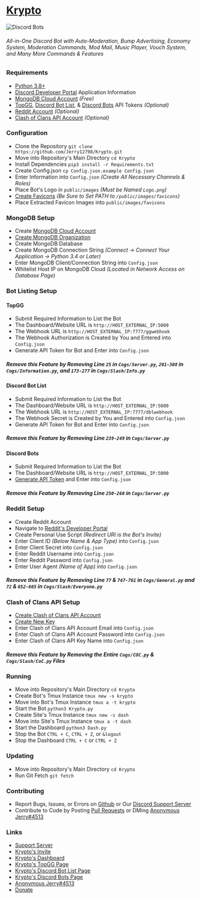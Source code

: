 # [Krypto](https://discordapp.com/oauth2/authorize?client_id=555820515965534208&permissions=8&scope=bot)
![Discord Bots](https://top.gg/api/widget/servers/555820515965534208.svg)
###### All-in-One Discord Bot with Auto-Moderation, Bump Advertising, Economy System, Moderation Commands, Mod Mail, Music Player, Vouch System, and Many More Commands & Features

### Requirements
- [Python 3.8+](https://www.python.org/downloads/)
- [Discord Developer Portal](https://discord.com/developers/applications) Application Information
- [MongoDB Cloud Account](https://cloud.mongodb.com/) *(Free)*
- [TopGG](https://top.gg), [Discord Bot List](https://discordbotlist.com/bots/mine), & [Discord Bots](https://discord.bots.gg/profile) API Tokens *(Optional)*
- [Reddit Account](https://www.reddit.com/prefs/apps/) *(Optional)*
- [Clash of Clans API Account](https://developer.clashofclans.com/#/new-key) *(Optional)*

### Configuration
- Clone the Repository `git clone https://github.com/Jerry12798/Krypto.git`
- Move into Repository's Main Directory `cd Krypto`
- Install Dependencies `pip3 install -r Requirements.txt`
- Create Config.json `cp Config.json.example Config.json`
- Enter Information into `Config.json` *(Create All Necessary Channels & Roles)*
- Place Bot's Logo in `public/images` *(Must be Named `Logo.png`)*
- [Create Favicons](https://realfavicongenerator.net/) *(Be Sure to Set PATH to `/public/images/favicons`)*
- Place Extracted Favicon Images into `public/images/favicons`

### MongoDB Setup
- Create [MongoDB Cloud Account](https://cloud.mongodb.com/)
- [Create MongoDB Organization](https://cloud.mongodb.com/v2#/preferences/organizations/create)
- Create MongoDB Database
- Create MongoDB Connection String *(Connect -> Connect Your Application -> Python 3.4 or Later)*
- Enter MongoDB Client/Connection String into `Config.json`
- Whitelist Host IP on MongoDB Cloud *(Located in Network Access on Database Page)*

### Bot Listing Setup
#### TopGG
- Submit Required Information to List the Bot
- The Dashboard/Website URL is `http://HOST_EXTERNAL_IP:5000`
- The Webhook URL is `http://HOST_EXTERNAL_IP:7777/ggwebhook`
- The Webhook Authorization is Created by You and Entered into `Config.json`
- Generate API Token for Bot and Enter into `Config.json`
##### *Remove this Feature by Removing Line `25` in `Cogs/Server.py`, `201-308` in `Cogs/Information.py`, and `173-277` in `Cogs/Slash/Info.py`*
#### Discord Bot List
- Submit Required Information to List the Bot
- The Dashboard/Website URL is `http://HOST_EXTERNAL_IP:5000`
- The Webhook URL is `http://HOST_EXTERNAL_IP:7777/dblwebhook`
- The Webhook Secret is Created by You and Entered into `Config.json`
- Generate API Token for Bot and Enter into `Config.json`
##### *Remove this Feature by Removing Line `239-249` in `Cogs/Server.py`*
#### Discord Bots
- Submit Required Information to List the Bot
- The Dashboard/Website URL is `http://HOST_EXTERNAL_IP:5000`
- [Generate API Token](https://discord.bots.gg/docs) and Enter into `Config.json`
##### *Remove this Feature by Removing Line `250-260` in `Cogs/Server.py`*

### Reddit Setup
- Create Reddit Account
- Navigate to [Reddit's Developer Portal](https://www.reddit.com/prefs/apps/)
- Create Personal Use Script *(Redirect URI is the Bot's Invite)*
- Enter Client ID *(Below Name & App Type)* into `Config.json`
- Enter Client Secret into `Config.json`
- Enter Reddit Username into `Config.json`
- Enter Reddit Password into `Config.json`
- Enter User Agent *(Name of App)* into `Config.json`
##### *Remove this Feature by Removing Line `77` & `747-761` in `Cogs/General.py` and `72` & `652-665` in `Cogs/Slash/Everyone.py`*

### Clash of Clans API Setup
- [Create Clash of Clans API Account](https://developer.clashofclans.com/#/register)
- [Create New Key](https://developer.clashofclans.com/#/new-key)
- Enter Clash of Clans API Account Email into `Config.json`
- Enter Clash of Clans API Account Password into `Config.json`
- Enter Clash of Clans API Key Name into `Config.json`
##### *Remove this Feature by Removing the Entire `Cogs/COC.py` & `Cogs/Slash/CoC.py` Files*

### Running
- Move into Repository's Main Directory `cd Krypto`
- Create Bot's Tmux Instance `tmux new -s krypto`
- Move into Bot's Tmux Instance `tmux a -t krypto`
- Start the Bot `python3 Krypto.py`
- Create Site's Tmux Instance `tmux new -s dash`
- Move into Site's Tmux Instance `tmux a -t dash`
- Start the Dashboard `python3 Dash.py`
- Stop the Bot `CTRL + C`, `CTRL + Z`, or `&logout`
- Stop the Dashboard `CTRL + C` or `CTRL + Z`

### Updating
- Move into Repository's Main Directory `cd Krypto`
- Run Git Fetch `git fetch`

### Contributing
- Report Bugs, Issues, or Errors on [Github](https://github.com/Jerry12798/Krypto/issues) or Our [Discord Support Server](https://discord.gg/SM35Sfs)
- Contribute to Code by Posting [Pull Requests](https://github.com/Jerry12798/Krypto/pulls) or DMing [Anonymous Jerry#4513](https://discordapp.com/users/414227652178870282/)

### Links
- [Support Server](https://discord.gg/SM35Sfs)
- [Krypto's Invite](https://discordapp.com/oauth2/authorize?client_id=555820515965534208&permissions=8&scope=bot)
- [Krypto's Dashboard](https://krypto.codes)
- [Krypto's TopGG Page](https://top.gg/bot/555820515965534208)
- [Krypto's Discord Bot List Page](https://discordbotlist.com/bots/krypto-6851)
- [Krypto's Discord Bots Page](https://discord.bots.gg/bots/555820515965534208)
- [Anonymous Jerry#4513](https://discordapp.com/users/414227652178870282/)
- [Donate](https://paypal.me/Lou1295)